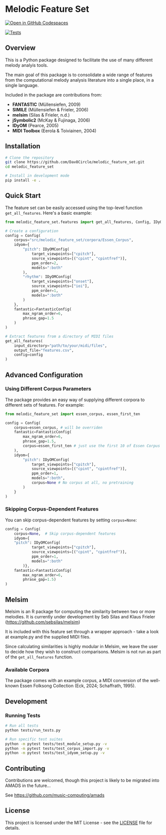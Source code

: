 # Melodic Feature Set

[![Open in GitHub Codespaces](https://github.com/codespaces/badge.svg)](https://github.com/codespaces/new?hide_repo_select=true&ref=main&repo=1023590972)

[![Tests](https://github.com/Dav8Circle/melodic_feature_set/workflows/Test/badge.svg)](https://github.com/Dav8Circle/melodic_feature_set/actions)

## Overview
This is a Python package designed to facilitate the use of many different melody analyis tools. 

The main goal of this package is to consolidate a wide range of features from the computational melody analysis literature
into a single place, in a single language.

Included in the package are contributions from:

- **FANTASTIC** (Müllensiefen, 2009)
- **SIMILE** (Müllensiefen & Frieler, 2006)
- **melsim** (Silas & Frieler, n.d.)
- **jSymbolic2** (McKay & Fujinaga, 2006)
- **IDyOM** (Pearce, 2005)
- **MIDI Toolbox** (Eerola & Toiviainen, 2004)

## Installation

```bash
# Clone the repository
git clone https://github.com/Dav8Circle/melodic_feature_set.git
cd melodic_feature_set

# Install in development mode
pip install -e .
```

## Quick Start

The feature set can be easily accessed using the top-level function `get_all_features`. Here's a basic example:

```python
from melodic_feature_set.features import get_all_features, Config, IDyOMConfig, FantasticConfig

# Create a configuration
config = Config(
    corpus="src/melodic_feature_set/corpora/Essen_Corpus",
    idyom={
        "pitch": IDyOMConfig(
            target_viewpoints=["cpitch"],
            source_viewpoints=[("cpint", "cpintfref")],
            ppm_order=2,
            models=":both"
        ),
        "rhythm": IDyOMConfig(
            target_viewpoints=["onset"],
            source_viewpoints=["ioi"],
            ppm_order=1,
            models=":both"
        )
    },
    fantastic=FantasticConfig(
        max_ngram_order=6,
        phrase_gap=1.5
    )
)

# Extract features from a directory of MIDI files
get_all_features(
    input_directory="path/to/your/midi/files",
    output_file="features.csv",
    config=config
)
```

## Advanced Configuration

### Using Different Corpus Parameters

The package provides an easy way of supplying different corpora to different sets of features. For example:

```python
from melodic_feature_set import essen_corpus, essen_first_ten

config = Config(
    corpus=essen_corpus, # will be overriden 
    fantastic=FantasticConfig(
        max_ngram_order=6,
        phrase_gap=1.5,
        corpus=essen_first_ten # just use the first 10 of Essen Corpus
    ),
    idyom={
        "pitch": IDyOMConfig(
            target_viewpoints=["cpitch"],
            source_viewpoints=[("cpint", "cpintfref")],
            ppm_order=1,
            models=":both",
            corpus=None # No corpus at all, no pretraining
        )
    }
)
```

### Skipping Corpus-Dependent Features

You can skip corpus-dependent features by setting `corpus=None`:

```python
config = Config(
    corpus=None,  # Skip corpus-dependent features
    idyom={
    "pitch": IDyOMConfig(
            target_viewpoints=["cpitch"],
            source_viewpoints=[("cpint", "cpintfref")],
            ppm_order=1,
            models=":both"
        )},
    fantastic=FantasticConfig(
        max_ngram_order=6,
        phrase_gap=1.5)
)
```

## Melsim

Melsim is an R package for computing the similarity between two or more melodies. It is currently under development by Seb Silas and Klaus Frieler (https://github.com/sebsilas/melsim)

It is included with this feature set through a wrapper approach - take a look at example.py and the supplied MIDI files.

Since calculating similarities is highly modular in Melsim, we leave the user to decide how they wish to construct comparisons. Melsim is not run as part of the `get_all_features` function.

### Available Corpora

The package comes with an example corpus, a MIDI conversion of the well-known Essen Folksong Collection (Eck, 2024; Schaffrath, 1995).

## Development

### Running Tests

```bash
# Run all tests
python tests/run_tests.py

# Run specific test suites
python -m pytest tests/test_module_setup.py -v
python -m pytest tests/test_corpus_import.py -v
python -m pytest tests/test_idyom_setup.py -v
```

## Contributing

Contributions are welcomed, though this project is likely to be migrated into AMADS in the future...

See https://github.com/music-computing/amads

## License

This project is licensed under the MIT License - see the [LICENSE](LICENSE) file for details.
